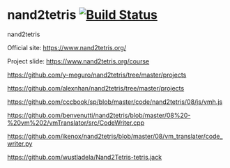 # nand2tetris [![Build Status](https://travis-ci.com/Yang-33/nand2tetris.svg?token=yy7PKhspcM5kcKYXsoNB&branch=master)](https://travis-ci.com/Yang-33/nand2tetris)
nand2tetris

Official site: https://www.nand2tetris.org/

Project slide: https://www.nand2tetris.org/course

https://github.com/y-meguro/nand2tetris/tree/master/projects

https://github.com/alexnhan/nand2tetris/tree/master/projects

https://github.com/cccbook/sp/blob/master/code/nand2tetris/08/js/vmh.js

https://github.com/benvenutti/nand2tetris/blob/master/08%20-%20vm%202/vmTranslator/src/CodeWriter.cpp

https://github.com/ikenox/nand2tetris/blob/master/08/vm_translater/code_writer.py

https://github.com/wustladela/Nand2Tetris-tetris.jack
